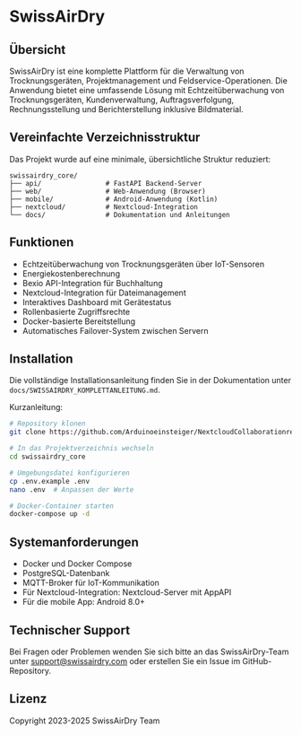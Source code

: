 # SwissAirDry

## Übersicht

SwissAirDry ist eine komplette Plattform für die Verwaltung von Trocknungsgeräten, Projektmanagement und Feldservice-Operationen. Die Anwendung bietet eine umfassende Lösung mit Echtzeitüberwachung von Trocknungsgeräten, Kundenverwaltung, Auftragsverfolgung, Rechnungsstellung und Berichterstellung inklusive Bildmaterial.

## Vereinfachte Verzeichnisstruktur

Das Projekt wurde auf eine minimale, übersichtliche Struktur reduziert:

```
swissairdry_core/
├── api/                # FastAPI Backend-Server
├── web/                # Web-Anwendung (Browser)
├── mobile/             # Android-Anwendung (Kotlin)
├── nextcloud/          # Nextcloud-Integration
└── docs/               # Dokumentation und Anleitungen
```

## Funktionen

- Echtzeitüberwachung von Trocknungsgeräten über IoT-Sensoren
- Energiekostenberechnung
- Bexio API-Integration für Buchhaltung
- Nextcloud-Integration für Dateimanagement
- Interaktives Dashboard mit Gerätestatus
- Rollenbasierte Zugriffsrechte
- Docker-basierte Bereitstellung
- Automatisches Failover-System zwischen Servern

## Installation

Die vollständige Installationsanleitung finden Sie in der Dokumentation unter `docs/SWISSAIRDRY_KOMPLETTANLEITUNG.md`.

Kurzanleitung:

```bash
# Repository klonen
git clone https://github.com/Arduinoeinsteiger/NextcloudCollaborationreplit.git

# In das Projektverzeichnis wechseln
cd swissairdry_core

# Umgebungsdatei konfigurieren
cp .env.example .env
nano .env  # Anpassen der Werte

# Docker-Container starten
docker-compose up -d
```

## Systemanforderungen

- Docker und Docker Compose
- PostgreSQL-Datenbank
- MQTT-Broker für IoT-Kommunikation
- Für Nextcloud-Integration: Nextcloud-Server mit AppAPI
- Für die mobile App: Android 8.0+

## Technischer Support

Bei Fragen oder Problemen wenden Sie sich bitte an das SwissAirDry-Team unter support@swissairdry.com oder erstellen Sie ein Issue im GitHub-Repository.

## Lizenz

Copyright 2023-2025 SwissAirDry Team